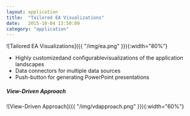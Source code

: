 ```yaml
---
layout: application
title:  "Tailored EA Visualizations"
date:   2015-10-04 13:50:09
category: "application"
---
```


![Tailored EA Visualizations]({{ "/img/ea.png" }}){:width="80%"}

* Highly customizedand configurablevisualizations of the application landscapes
* Data connectors for multiple data sources
* Push-button for generating PowerPoint presentations

##### View-Driven Approach

![View-Driven Approach]({{ "/img/vdapproach.png" }}){:width="60%"}